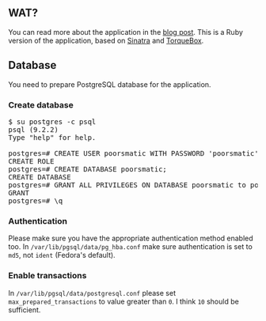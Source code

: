 ## WAT?

You can read more about the application in the [blog post](http://immutant.org/news/2012/12/11/openshift-postgresql). This is a Ruby version of the application, based on [Sinatra](http://www.sinatrarb.com/) and [TorqueBox](http://torquebox.org/).

## Database

You need to prepare PostgreSQL database for the application.

### Create database

<pre>
$ su postgres -c psql 
psql (9.2.2)
Type "help" for help.

postgres=# CREATE USER poorsmatic WITH PASSWORD 'poorsmatic';
CREATE ROLE
postgres=# CREATE DATABASE poorsmatic;
CREATE DATABASE
postgres=# GRANT ALL PRIVILEGES ON DATABASE poorsmatic to poorsmatic;
GRANT
postgres=# \q
</pre>

### Authentication

Please make sure you have the appropriate authentication method enabled too. In `/var/lib/pgsql/data/pg_hba.conf` make sure authentication is set to `md5`, not `ident` (Fedora's default).

### Enable transactions

In `/var/lib/pgsql/data/postgresql.conf` please set `max_prepared_transactions` to value greater than `0`. I think `10` should be sufficient.

